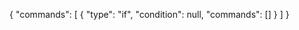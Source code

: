 {
  "commands": [
    {
      "type": "if",
      "condition": null,
      "commands": []
    }
  ]
}